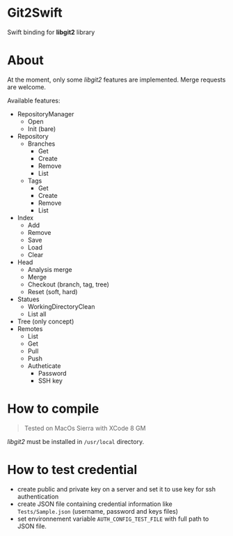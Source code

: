 # Git2Swift
Swift binding for **libgit2** library

# About

At the moment, only some *libgit2* features are implemented. Merge requests are welcome.

Available features:
- RepositoryManager
  - Open
  - Init (bare)
- Repository
  - Branches
    - Get
    - Create
    - Remove
    - List
  - Tags
    - Get
    - Create
    - Remove
    - List
 - Index
    - Add
    - Remove
    - Save
    - Load
    - Clear
 - Head
    - Analysis merge
    - Merge
    - Checkout (branch, tag, tree)
    - Reset (soft, hard)
 - Statues
    - WorkingDirectoryClean
    - List all
 - Tree (only concept)
 - Remotes
    - List
    - Get
    - Pull
    - Push
    - Autheticate
        - Password
        - SSH key


# How to compile

> Tested on MacOs Sierra with XCode 8 GM

*libgit2* must be installed in `/usr/local` directory.

# How to test credential

- create public and private key on a server and set it to use key for ssh authentication
- create JSON file containing credential information like ```Tests/Sample.json```  (username, password and keys files)
- set environnement variable ```AUTH_CONFIG_TEST_FILE``` with full path to JSON file.
